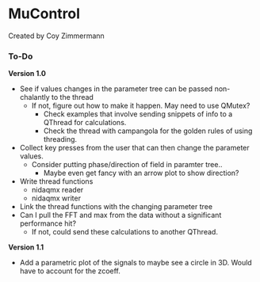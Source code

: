 # MuControl
Created by Coy Zimmermann

### To-Do
**Version 1.0**
- See if values changes in the parameter tree can be passed non-chalantly to the thread
    - If not, figure out how to make it happen. May need to use QMutex?
        - Check examples that involve sending snippets of info to a QThread for calculations.
        - Check the thread with campangola for the golden rules of using threading.
- Collect key presses from the user that can then change the parameter values.
    - Consider putting phase/direction of field in paramter tree..
        - Maybe even get fancy with an arrow plot to show direction?
- Write thread functions
    - nidaqmx reader
    - nidaqmx writer
- Link the thread functions with the changing parameter tree
- Can I pull the FFT and max from the data without a significant performance hit?
    - If not, could send these calculations to another QThread.

**Version 1.1**
- Add a parametric plot of the signals to maybe see a circle in 3D. Would have to account for the zcoeff.
